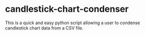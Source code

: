 # candlestick-chart-condenser
This is a quick and easy python script allowing a user to condense candlestick chart data from a CSV file.

